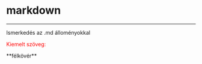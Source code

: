 # markdown

---

Ismerkedés az .md álloményokkal
<p style="color:red">Kiemelt szöveg:</p> **félkövér**
